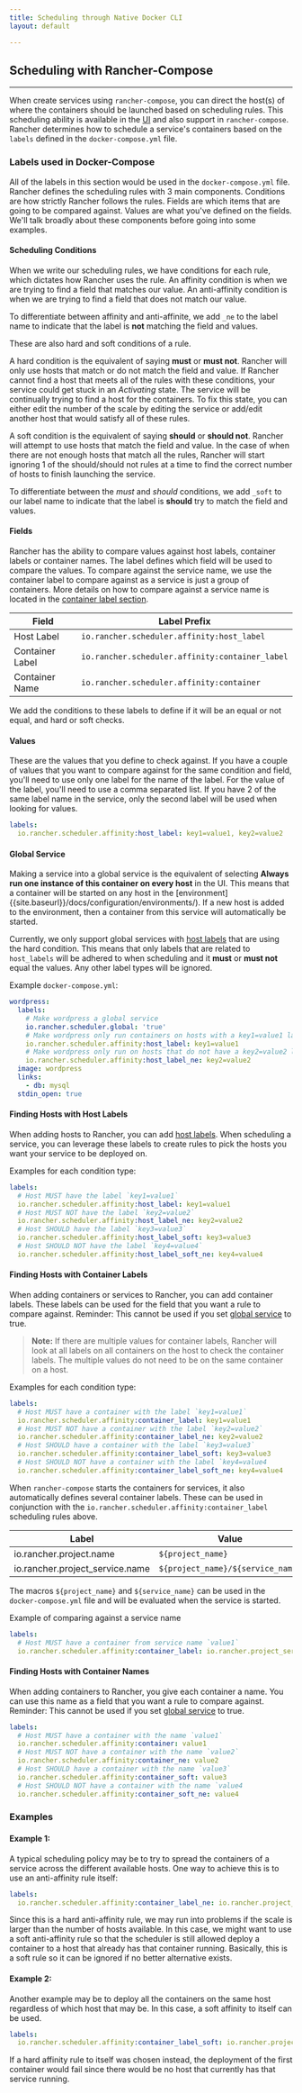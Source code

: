 ```yaml
---
title: Scheduling through Native Docker CLI
layout: default

---
```


## Scheduling with Rancher-Compose
---

When create services using `rancher-compose`, you can direct the host(s) of where the containers should be launched based on scheduling rules. This scheduling ability is available in the [UI]({{site.baseurl}}/docs/services/projects/services/#scheduling-services) and also support in `rancher-compose`. Rancher determines how to schedule a service's containers based on the `labels` defined in the `docker-compose.yml` file.

### Labels used in Docker-Compose

All of the labels in this section would be used in the `docker-compose.yml` file. Rancher defines the scheduling rules with 3 main components. Conditions are how strictly Rancher follows the rules. Fields are which items that are going to be compared against. Values are what you've defined on the fields. We'll talk broadly about these components before going into some examples.

#### Scheduling Conditions

When we write our scheduling rules, we have conditions for each rule, which dictates how Rancher uses the rule. An affinity condition is when we are trying to find a field that matches our value. An anti-affinity condition is when we are trying to find a field that does not match our value. 

To differentiate between affinity and anti-affinite, we add `_ne` to the label name to indicate that the label is **not** matching the field and values.

These are also hard and soft conditions of a rule.

A hard condition is the equivalent of saying **must** or **must not**. Rancher will only use hosts that match or do not match the field and value. If Rancher cannot find a host that meets all of the rules with these conditions, your service could get stuck in an _Activating_ state. The service will be continually trying to find a host for the containers. To fix this state, you can either edit the number of the scale by editing the service or add/edit another host that would satisfy all of these rules. 

A soft condition is the equivalent of saying **should** or **should not**. Rancher will attempt to use hosts that match the field and value. In the case of when there are not enough hosts that match all the rules, Rancher will start ignoring 1 of the should/should not rules at a time to find the correct number of hosts to finish launching the service. 

To differentiate between the _must_ and _should_ conditions, we add `_soft` to our label name to indicate that the label is **should** try to match the field and values.
     
#### Fields

Rancher has the ability to compare values against host labels, container labels or container names. The label defines which field will be used to compare the values. To compare against the service name, we use the container label to compare against as a service is just a group of containers. More details on how to compare against a service name is located in the [container label section]({{site.baseurl}}/docs/rancher-compose/scheduling/#container-labels).

Field | Label Prefix
---|---
Host Label | `io.rancher.scheduler.affinity:host_label`
Container Label | `io.rancher.scheduler.affinity:container_label`
Container Name | `io.rancher.scheduler.affinity:container`

We add the conditions to these labels to define if it will be an equal or not equal, and hard or soft checks.

#### Values

These are the values that you define to check against. If you have a couple of values that you want to compare against for the same condition and field, you'll need to use only one label for the name of the label. For the value of the label, you'll need to use a comma separated list. If you have 2 of the same label name in the service, only the second label will be used when looking for values.

```yaml
labels: 
  io.rancher.scheduler.affinity:host_label: key1=value1, key2=value2
```

#### Global Service

Making a service into a global service is the equivalent of selecting **Always run one instance of this container on every host** in the UI. This means that a container will be started on any host in the [environment]{{site.baseurl}}/docs/configuration/environments/). If a new host is added to the environment, then a container from this service will automatically be started. 

Currently, we only support global services with [host labels]({{site.baseurl}}/docs/rancher-compose/scheduling/#host-labels) that are using the hard condition. This means that only labels that are related to `host_labels` will be adhered to when scheduling and it **must** or **must not** equal the values. Any other label types will be ignored.

Example `docker-compose.yml`:

```yaml
wordpress:
  labels:
    # Make wordpress a global service
    io.rancher.scheduler.global: 'true'
    # Make wordpress only run containers on hosts with a key1=value1 label
    io.rancher.scheduler.affinity:host_label: key1=value1
    # Make wordpress only run on hosts that do not have a key2=value2 label
    io.rancher.scheduler.affinity:host_label_ne: key2=value2
  image: wordpress
  links:
    - db: mysql
  stdin_open: true
```

#### Finding Hosts with Host Labels

When adding hosts to Rancher, you can add [host labels]({{site.baseurl}}/docs/infrastructure/hosts/#host-labels). When scheduling a service, you can leverage these labels to create rules to pick the hosts you want your service to be deployed on.

Examples for each condition type:

```yaml
labels:
  # Host MUST have the label `key1=value1`
  io.rancher.scheduler.affinity:host_label: key1=value1
  # Host MUST NOT have the label `key2=value2`
  io.rancher.scheduler.affinity:host_label_ne: key2=value2
  # Host SHOULD have the label `key3=value3`
  io.rancher.scheduler.affinity:host_label_soft: key3=value3
  # Host SHOULD NOT have the label `key4=value4`
  io.rancher.scheduler.affinity:host_label_soft_ne: key4=value4
```

<a id="container-labels"></a>
#### Finding Hosts with Container Labels

When adding containers or services to Rancher, you can add container labels. These labels can be used for the field that you want a rule to compare against. Reminder: This cannot be used if you set [global service]({{site.baseurl}}/docs/rancher-compose/scheduling/#global-service) to true.

> **Note:** If there are multiple values for container labels, Rancher will look at all labels on all containers on the host to check the container labels. The multiple values do not need to be on the same container on a host. 

Examples for each condition type:

```yaml
labels:
  # Host MUST have a container with the label `key1=value1`
  io.rancher.scheduler.affinity:container_label: key1=value1
  # Host MUST NOT have a container with the label `key2=value2`
  io.rancher.scheduler.affinity:container_label_ne: key2=value2
  # Host SHOULD have a container with the label `key3=value3`
  io.rancher.scheduler.affinity:container_label_soft: key3=value3
  # Host SHOULD NOT have a container with the label `key4=value4
  io.rancher.scheduler.affinity:container_label_soft_ne: key4=value4
```

When `rancher-compose` starts the containers for services, it also automatically defines several container labels. These can be used in conjunction with the `io.rancher.scheduler.affinity:container_label` scheduling rules above. 

Label | Value
----|-----
io.rancher.project.name | `${project_name}`
io.rancher.project_service.name | `${project_name}/${service_name}`

The macros `${project_name}` and `${service_name}` can be used in the `docker-compose.yml` file and will be evaluated when the service is started.

Example of comparing against a service name

```yaml
labels:
  # Host MUST have a container from service name `value1`
  io.rancher.scheduler.affinity:container_label: io.rancher.project_service.name=value1
```

#### Finding Hosts with Container Names

When adding containers to Rancher, you give each container a name. You can use this name as a field that you want a rule to compare against. Reminder: This cannot be used if you set [global service]({{site.baseurl}}/docs/rancher-compose/scheduling/#global-service) to true.

```yaml
labels:
  # Host MUST have a container with the name `value1`
  io.rancher.scheduler.affinity:container: value1
  # Host MUST NOT have a container with the name `value2`
  io.rancher.scheduler.affinity:container_ne: value2
  # Host SHOULD have a container with the name `value3`
  io.rancher.scheduler.affinity:container_soft: value3
  # Host SHOULD NOT have a container with the name `value4
  io.rancher.scheduler.affinity:container_soft_ne: value4
```

### Examples

#### Example 1:

A typical scheduling policy may be to try to spread the containers of a service across the different available hosts.  One way to achieve this is to use an anti-affinity rule itself:

```yaml
labels: 
  io.rancher.scheduler.affinity:container_label_ne: io.rancher.project_service.name=${project_name}/${service_name}
```

Since this is a hard anti-affinity rule, we may run into problems if the scale is larger than the number of hosts available.  In this case, we might want to use a soft anti-affinity rule so that the scheduler is still allowed deploy a container to a host that already has that container running.  Basically, this is a soft rule so it can be ignored if no better alternative exists.

#### Example 2:

Another example may be to deploy all the containers on the same host regardless of which host that may be.  In this case, a soft affinity to itself can be used.

```yaml
labels: 
  io.rancher.scheduler.affinity:container_label_soft: io.rancher.project_service.name=${project_name}/${service_name}
```

If a hard affinity rule to itself was chosen instead, the deployment of the first container would fail since there would be no host that currently has that service running.
